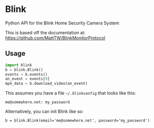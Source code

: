 # Blink
Python API for the Blink Home Security Camera System

This is based off the documentation at: https://github.com/MattTW/BlinkMonitorProtocol

## Usage
```python
import blink
b = blink.Blink()
events = b.events()
an_event = events[0]
mp4_data = b.download_video(an_event)
```

This assumes you have a file `~/.blinkconfig` that looks like this:
```
me@somewhere.net: my_password
```
Alternatively, you can init Blink like so:
```
b = blink.Blink(email='me@somewhere.net', password='my_password')

